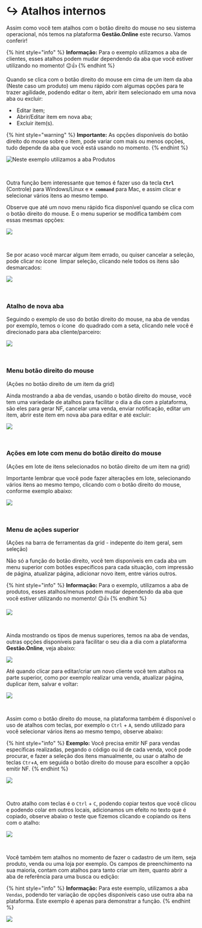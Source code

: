 # ↪️ Atalhos internos

Assim como você tem atalhos com o botão direito do mouse no seu sistema operacional, nós temos na plataforma **Gestão.Online** este recurso. Vamos conferir!

{% hint style="info" %}
**Informação:** Para o exemplo utilizamos a aba de clientes, esses atalhos podem mudar dependendo da aba que você estiver utilizando no momento! 😉👍
{% endhint %}

Quando se clica com o botão direito do mouse em cima de um item da aba (Neste caso um produto) um menu rápido com algumas opções para te trazer agilidade, podendo editar o item, abrir item selecionado em uma nova aba ou excluir:

- <img src="/erp-v2/assets/modulos/icon_editar_item_mouse.png" alt="" data-size="line"> Editar item;
- <img src="/erp-v2/assets/modulos/icon_abrir_editar_item_nova_aba_mouse.png" alt="" data-size="line"> Abrir/Editar item em nova aba;
- <img src="/erp-v2/assets/modulos/icon_excluir_item_mouse.png" alt="" data-size="line"> Excluir item(s).

{% hint style="warning" %}
**Importante:** As opções disponíveis do botão direito do mouse sobre o item, pode variar com mais ou menos opções, tudo depende da aba que você está usando no momento.
{% endhint %}

![Neste exemplo utilizamos a aba Produtos](/erp-v2/assets/atalho_interno_btn_direito.gif)

<br>



Outra função bem interessante que temos é fazer uso da tecla **`Ctrl`** (Controle) para Windows/Linux e **`⌘ command`** para Mac, e assim clicar e selecionar vários itens ao mesmo tempo.

Observe que até um novo menu rápido fica disponível quando se clica com o botão direito do mouse. E o menu superior se modifica também com essas mesmas opções:

![](/erp-v2/assets/atalho_btn_ctrl.gif)

<br>

Se por acaso você marcar algum item errado, ou quiser cancelar a seleção, pode clicar no ícone <img src="/erp-v2/assets/modulos/icon_limpar_selecao.png" alt="" data-size="line"> limpar seleção, clicando nele todos os itens são desmarcados:

![](/erp-v2/assets/atalho_btn_ctrl_limpar.gif)

<br>

### Atalho de nova aba

Seguindo o exemplo de uso do botão direito do mouse, na aba de vendas por exemplo, temos o ícone <img src="/erp-v2/assets/modulos/icon_abrir_editar_item_nova_aba_mouse.png" alt="" data-size="line"> do quadrado com a seta, clicando nele você é direcionado para aba cliente/parceiro:

![](/erp-v2/assets/atalho_icone_vendas.gif)

<br>

### Menu botão direito do mouse 

(Ações no botāo direito de um item da grid)
<!-- right-click (Ações no botāo direito de um item da grid) -->

Ainda mostrando a aba de vendas, usando o botão direito do mouse, você tem uma variedade de atalhos para facilitar o dia a dia com a plataforma, são eles para gerar NF, cancelar uma venda, enviar notificação, editar um item, abrir este item em nova aba para editar e até excluir:

![](/erp-v2/assets/atalho_btn_mouse_vendas.gif)

<br>

### Ações em lote com menu do botão direito do mouse 

(Ações em lote de itens selecionados no botāo direito de um item na grid) 
<!-- multi-right-click (Ações em lote de itens selecionados no botāo direito de um item na grid)
 -->

Importante lembrar que você pode fazer alterações em lote, selecionando vários itens ao mesmo tempo, clicando com o botão direito do mouse, conforme exemplo abaixo:

![](/erp-v2/assets/atalho_btn_mouse_lotes.gif)

<br>

### Menu de ações superior 

(Ações na barra de ferramentas da grid - indepente do item geral, sem seleçāo)

<!-- list-toolbar (Ações na barra de ferramentas da grid - indepente do item geral, sem seleçāo) -->

Não só a função do botão direito, você tem disponíveis em cada aba um menu superior com botões específicos para cada situação, com impressão de página, atualizar página, adicionar novo item, entre vários outros.

{% hint style="info" %}
**Informação:** Para o exemplo, utilizamos a aba de produtos, esses atalhos/menus podem mudar dependendo da aba que você estiver utilizando no momento! 😉👍
{% endhint %}

![](/erp-v2/assets/atalho_menus_superiores.gif)

<br>

Ainda mostrando os tipos de menus superiores, temos na aba de vendas, outras opções disponíveis para facilitar o seu dia a dia com a plataforma **Gestão.Online**, veja abaixo:

![](/erp-v2/assets/atalho_menus_superiores2.gif)


Até quando clicar para editar/criar um novo cliente você tem atalhos na parte superior, como por exemplo realizar uma venda, atualizar página, duplicar item, salvar e voltar:

![](/erp-v2/assets/atalho_interno_botoes_cliente.png)

<br>

Assim como o botão direito do mouse, na plataforma também é disponível o uso de atalhos com teclas, por exemplo o `Ctrl` + `A`, sendo utilizado para você selecionar vários itens ao mesmo tempo, observe abaixo:

{% hint style="info" %}
**Exemplo:** Você precisa emitir NF para vendas específicas realizadas, pegando o código ou id de cada venda, você pode procurar, e fazer a seleção dos itens manualmente, ou usar o atalho de teclas `Ctr`+`A`, em seguida o botão direito do mouse para escolher a opção emitir NF. 
{% endhint %}

![](/erp-v2/assets/atalho_ctrl_a.gif)

<br>

Outro atalho com teclas é o `Ctrl` + `C`, podendo copiar textos que você clicou e podendo colar em outros locais, adicionamos um efeito no texto que é copiado, observe abaixo o teste que fizemos clicando e copiando os itens com o atalho:

![](/erp-v2/assets/atalho_ctrl_c.gif)

<br>

Você também tem atalhos no momento de fazer o cadastro de um item, seja produto, venda ou uma loja por exemplo. Os campos de preenchimento na sua maioria, contam com atalhos para tanto criar um item, quanto abrir a aba de referência para uma busca ou edição:

{% hint style="info" %}
**Informação:** Para este exemplo, utilizamos a aba `Vendas`, podendo ter variação de opções disponíveis caso use outra aba na plataforma. Este exemplo é apenas para demonstrar a função.
{% endhint %}

![](/erp-v2/assets/atalho_icone_novo_abrir.gif)
<!-- 
### Exportar movimentações -->

